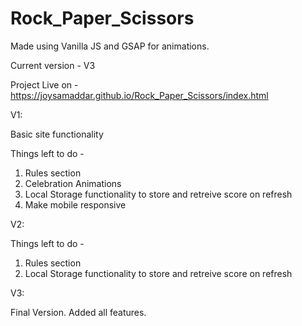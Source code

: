 # Rock_Paper_Scissors

Made using Vanilla JS and GSAP for animations.

Current version - V3

Project Live on - https://joysamaddar.github.io/Rock_Paper_Scissors/index.html



V1: 

Basic site functionality

Things left to do -
1. Rules section
2. Celebration Animations
3. Local Storage functionality to store and retreive score on refresh
4. Make mobile responsive

V2:

Things left to do -
1. Rules section
2. Local Storage functionality to store and retreive score on refresh

V3:

Final Version. Added all features.
